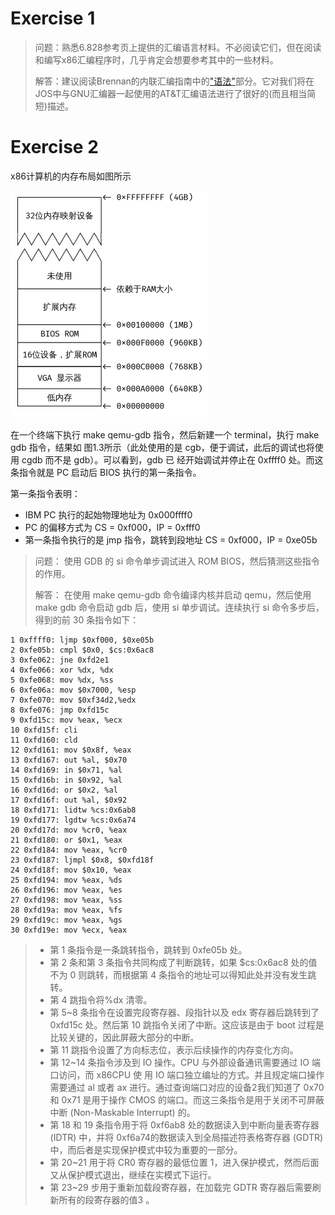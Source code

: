# Exercise 1 
> 问题：熟悉6.828参考页上提供的汇编语言材料。不必阅读它们，但在阅读和编写x86汇编程序时，几乎肯定会想要参考其中的一些材料。
> 
> 解答：建议阅读Brennan的内联汇编指南中的["语法"](http://www.delorie.com/djgpp/doc/brennan/brennan_att_inline_djgpp.html)部分。它对我们将在JOS中与GNU汇编器一起使用的AT&T汇编语法进行了很好的(而且相当简短)描述。

# Exercise 2
x86计算机的内存布局如图所示

![内存布局](./imgs/Snipaste_2023-02-19_15-14-12.png)

在一个终端下执行 make qemu-gdb 指令，然后新建一个 terminal，执行 make gdb 指令，结果如
图1.3所示（此处使用的是 cgb，便于调试，此后的调试也将使用 cgdb 而不是 gdb）。可以看到，gdb 已
经开始调试并停止在 0xffff0 处。而这条指令就是 PC 启动后 BIOS 执行的第一条指令。

第一条指令表明：
- IBM PC 执行的起始物理地址为 0x000ffff0
- PC 的偏移方式为 CS = 0xf000，IP = 0xfff0
- 第一条指令执行的是 jmp 指令，跳转到段地址 CS = 0xf000，IP = 0xe05b

> 问题： 使用 GDB 的 si 命令单步调试进入 ROM BIOS，然后猜测这些指令的作用。
>
> 解答： 在使用 make qemu-gdb 命令编译内核并启动 qemu，然后使用 make gdb 命令启动 gdb 后，使用 si 单步调试。连续执行 si 命令多步后，得到的前 30 条指令如下：
```
1 0xffff0: ljmp $0xf000, $0xe05b
2 0xfe05b: cmpl $0x0, $cs:0x6ac8
3 0xfe062: jne 0xfd2e1
4 0xfe066: xor %dx, %dx
5 0xfe068: mov %dx, %ss
6 0xfe06a: mov $0x7000, %esp
7 0xfe070: mov $0xf34d2,%edx
8 0xfe076: jmp 0xfd15c
9 0xfd15c: mov %eax, %ecx
10 0xfd15f: cli
11 0xfd160: cld
12 0xfd161: mov $0x8f, %eax
13 0xfd167: out %al, $0x70
14 0xfd169: in $0x71, %al
15 0xfd16b: in $0x92, %al
16 0xfd16d: or $0x2, %al
17 0xfd16f: out %al, $0x92
18 0xfd171: lidtw %cs:0x6ab8
19 0xfd177: lgdtw %cs:0x6a74
20 0xfd17d: mov %cr0, %eax
21 0xfd180: or $0x1, %eax
22 0xfd184: mov %eax, %cr0
23 0xfd187: ljmpl $0x8, $0xfd18f
24 0xfd18f: mov $0x10, %eax
25 0xfd194: mov %eax, %ds
26 0xfd196: mov %eax, %es
27 0xfd198: mov %eax, %ss
28 0xfd19a: mov %eax, %fs
29 0xfd19c: mov %eax, %gs
30 0xfd19e: mov %ecx, %eax
```

> - 第 1 条指令是一条跳转指令，跳转到 0xfe05b 处。
> - 第 2 条和第 3 条指令共同构成了判断跳转，如果 $cs:0x6ac8 处的值不为 0 则跳转，而根据第 4 条指令的地址可以得知此处并没有发生跳转。
> - 第 4 跳指令将%dx 清零。
> - 第 5~8 条指令在设置完段寄存器、段指针以及 edx 寄存器后跳转到了 0xfd15c 处。然后第 10 跳指令关闭了中断。这应该是由于 boot 过程是比较关键的，因此屏蔽大部分的中断。
> - 第 11 跳指令设置了方向标志位，表示后续操作的内存变化方向。
> - 第 12~14 条指令涉及到 IO 操作。CPU 与外部设备通讯需要通过 IO 端口访问，而 x86CPU 使 用 IO 端口独立编址的方式。并且规定端口操作需要通过 al 或者 ax 进行。通过查询端口对应的设备2我们知道了 0x70 和 0x71 是用于操作 CMOS 的端口。而这三条指令是用于关闭不可屏蔽中断 (Non-Maskable Interrupt) 的。
> - 第 18 和 19 条指令用于将 0xf6ab8 处的数据读入到中断向量表寄存器 (IDTR) 中，并将 0xf6a74的数据读入到全局描述符表格寄存器 (GDTR) 中，而后者是实现保护模式中较为重要的一部分。
> - 第 20~21 用于将 CR0 寄存器的最低位置 1，进入保护模式，然而后面又从保护模式退出，继续在实模式下运行。
> - 第 23~29 步用于重新加载段寄存器，在加载完 GDTR 寄存器后需要刷新所有的段寄存器的值3 。